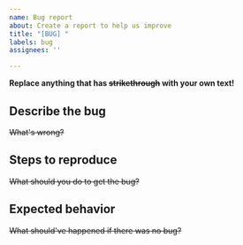 ```yaml
---
name: Bug report
about: Create a report to help us improve
title: "[BUG] "
labels: bug
assignees: ''

---
```


**Replace anything that has ~~strikethrough~~ with your own text!**

## Describe the bug
~~What's wrong?~~

## Steps to reproduce
~~What should you do to get the bug?~~

## Expected behavior
~~What should've happened if there was no bug?~~
